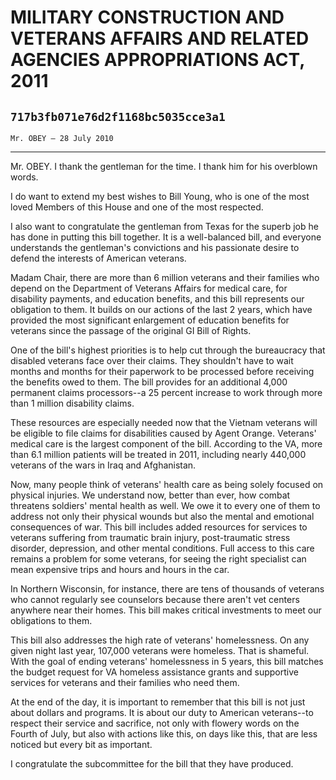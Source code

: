 # MILITARY CONSTRUCTION AND VETERANS AFFAIRS AND RELATED AGENCIES  APPROPRIATIONS ACT, 2011
## `717b3fb071e76d2f1168bc5035cce3a1`
`Mr. OBEY — 28 July 2010`

---


Mr. OBEY. I thank the gentleman for the time. I thank him for his 
overblown words.

I do want to extend my best wishes to Bill Young, who is one of the 
most loved Members of this House and one of the most respected.

I also want to congratulate the gentleman from Texas for the superb 
job he has done in putting this bill together. It is a well-balanced 
bill, and everyone understands the gentleman's convictions and his 
passionate desire to defend the interests of American veterans.

Madam Chair, there are more than 6 million veterans and their 
families who depend on the Department of Veterans Affairs for medical 
care, for disability payments, and education benefits, and this bill 
represents our obligation to them. It builds on our actions of the last 
2 years, which have provided the most significant enlargement of 
education benefits for veterans since the passage of the original GI 
Bill of Rights.

One of the bill's highest priorities is to help cut through the 
bureaucracy that disabled veterans face over their claims. They 
shouldn't have to wait months and months for their paperwork to be 
processed before receiving the benefits owed to them. The bill provides 
for an additional 4,000 permanent claims processors--a 25 percent 
increase to work through more than 1 million disability claims.

These resources are especially needed now that the Vietnam veterans 
will be eligible to file claims for disabilities caused by Agent 
Orange. Veterans' medical care is the largest component of the bill. 
According to the VA, more than 6.1 million patients will be treated in 
2011, including nearly 440,000 veterans of the wars in Iraq and 
Afghanistan.

Now, many people think of veterans' health care as being solely 
focused on physical injuries. We understand now, better than ever, how 
combat threatens soldiers' mental health as well. We owe it to every 
one of them to address not only their physical wounds but also the 
mental and emotional consequences of war. This bill includes added 
resources for services to veterans suffering from traumatic brain 
injury, post-traumatic stress disorder, depression, and other mental 
conditions. Full access to this care remains a problem for some 
veterans, for seeing the right specialist can mean expensive trips and 
hours and hours in the car.

In Northern Wisconsin, for instance, there are tens of thousands of 
veterans who cannot regularly see counselors because there aren't vet 
centers anywhere near their homes. This bill makes critical investments 
to meet our obligations to them.

This bill also addresses the high rate of veterans' homelessness. On 
any given night last year, 107,000 veterans were homeless. That is 
shameful. With the goal of ending veterans' homelessness in 5 years, 
this bill matches the budget request for VA homeless assistance grants 
and supportive services for veterans and their families who need them.

At the end of the day, it is important to remember that this bill is 
not just about dollars and programs. It is about our duty to American 
veterans--to respect their service and sacrifice, not only with flowery 
words on the Fourth of July, but also with actions like this, on days 
like this, that are less noticed but every bit as important.

I congratulate the subcommittee for the bill that they have produced.